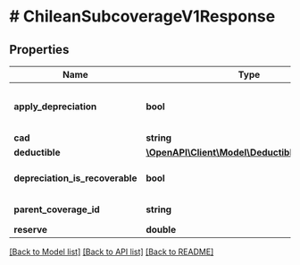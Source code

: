 # # ChileanSubcoverageV1Response

## Properties

Name | Type | Description | Notes
------------ | ------------- | ------------- | -------------
**apply_depreciation** | **bool** | Does coverage apply depreciation | [optional]
**cad** | **string** | The CAD | [optional]
**deductible** | [**\OpenAPI\Client\Model\DeductibleV1Response**](DeductibleV1Response.md) |  | [optional]
**depreciation_is_recoverable** | **bool** | Is depreciation recoverable | [optional]
**parent_coverage_id** | **string** | The parent coverage id |
**reserve** | **double** | The reserve | [optional]

[[Back to Model list]](../../README.md#models) [[Back to API list]](../../README.md#endpoints) [[Back to README]](../../README.md)
